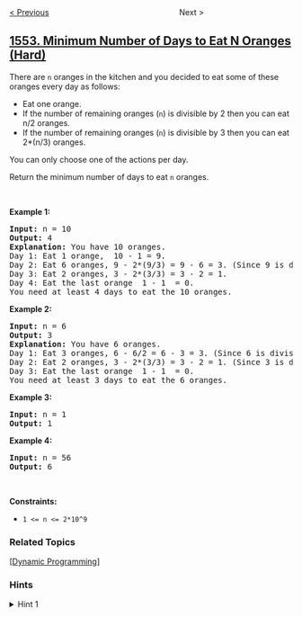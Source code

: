<!--|This file generated by command(leetcode description); DO NOT EDIT.    |-->
<!--+----------------------------------------------------------------------+-->
<!--|@author    openset <openset.wang@gmail.com>                           |-->
<!--|@link      https://github.com/openset                                 |-->
<!--|@home      https://github.com/openset/leetcode                        |-->
<!--+----------------------------------------------------------------------+-->

[< Previous](../magnetic-force-between-two-balls "Magnetic Force Between Two Balls")
　　　　　　　　　　　　　　　　
Next >

## [1553. Minimum Number of Days to Eat N Oranges (Hard)](https://leetcode.com/problems/minimum-number-of-days-to-eat-n-oranges "吃掉 N 个橘子的最少天数")

<p>There are <code>n</code> oranges in the kitchen and you decided to eat some of these oranges every day as follows:</p>

<ul>
	<li>Eat one orange.</li>
	<li>If the number of remaining oranges (<code>n</code>) is divisible by 2 then you can eat&nbsp; n/2 oranges.</li>
	<li>If the number of remaining oranges (<code>n</code>) is divisible by 3&nbsp;then you can eat&nbsp; 2*(n/3)&nbsp;oranges.</li>
</ul>

<p>You can only choose one of the actions per day.</p>

<p>Return the minimum number of days to eat <code>n</code> oranges.</p>

<p>&nbsp;</p>
<p><strong>Example 1:</strong></p>

<pre>
<strong>Input:</strong> n = 10
<strong>Output:</strong> 4
<strong>Explanation:</strong> You have 10 oranges.
Day 1: Eat 1 orange,  10 - 1 = 9.  
Day 2: Eat 6 oranges, 9 - 2*(9/3) = 9 - 6 = 3. (Since 9 is divisible by 3)
Day 3: Eat 2 oranges, 3 - 2*(3/3) = 3 - 2 = 1. 
Day 4: Eat the last orange  1 - 1  = 0.
You need at least 4 days to eat the 10 oranges.
</pre>

<p><strong>Example 2:</strong></p>

<pre>
<strong>Input:</strong> n = 6
<strong>Output:</strong> 3
<strong>Explanation:</strong> You have 6 oranges.
Day 1: Eat 3 oranges, 6 - 6/2 = 6 - 3 = 3. (Since 6 is divisible by 2).
Day 2: Eat 2 oranges, 3 - 2*(3/3) = 3 - 2 = 1. (Since 3 is divisible by 3)
Day 3: Eat the last orange  1 - 1  = 0.
You need at least 3 days to eat the 6 oranges.
</pre>

<p><strong>Example 3:</strong></p>

<pre>
<strong>Input:</strong> n = 1
<strong>Output:</strong> 1
</pre>

<p><strong>Example 4:</strong></p>

<pre>
<strong>Input:</strong> n = 56
<strong>Output:</strong> 6
</pre>

<p>&nbsp;</p>
<p><strong>Constraints:</strong></p>

<ul>
	<li><code>1 &lt;= n &lt;= 2*10^9</code></li>
</ul>

### Related Topics
  [[Dynamic Programming](../../tag/dynamic-programming/README.md)]

### Hints
<details>
<summary>Hint 1</summary>
In each step, choose between 2 options:
minOranges = 1 + min( (n%2) + f(n/2), (n%3) + f(n/3) )
where f(n) is the minimum number of days to eat n oranges.
</details>
